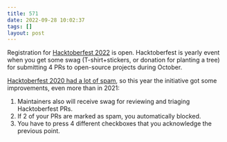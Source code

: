 ```yaml
---
title: 571
date: 2022-09-28 10:02:37
tags: []
layout: post
---
```


Registration for [Hacktoberfest 2022](https://hacktoberfest.com/) is open. Hacktoberfest is yearly event when you get some swag (T-shirt+stickers, or donation for planting a tree) for submitting 4 PRs to open-source projects during October.

[Hacktoberfest 2020 had a lot of spam](https://t.me/itgram_channel/448), so this year the initiative got some improvements, even more than in 2021:

1. Maintainers also will receive swag for reviewing and triaging Hacktoberfest PRs.
2. If 2 of your PRs are marked as spam, you automatically blocked.
3. You have to press 4 different checkboxes that you acknowledge the previous point.
